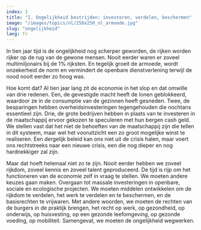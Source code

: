 ```yaml
---
index: 1
title: "I. Ongelijkheid bestrijden: investeren, verdelen, beschermen"
image: "/images/topics/nl/250x250_nl_armoede.jpg"
slug: "ongelijkheid"
lang: fr
---
```

In tien jaar tijd is de ongelijkheid nog scherper geworden, de rijken worden rijker op de rug van de gewone mensen. Nooit eerder waren er zoveel multimiljonairs bij de 1% rijksten. En tegelijk groeit de armoede, wordt onzekerheid de norm en vermindert de openbare dienstverlening terwijl de nood nooit eerder zo hoog was.

Hoe komt dat? Al tien jaar lang zit de economie in het slop en dat omwille van drie redenen. Een, de gevestigde macht heeft de lonen geblokkeerd, waardoor ze in de consumptie van de gezinnen heeft gesneden. Twee, de besparingen hebben overheidsinvesteringen tegengehouden die nochtans essentieel zijn. Drie, de grote bedrijven hebben in plaats van te investeren in de maatschappij ervoor gekozen te speculeren met hun bergen cash geld. We stellen vast dat het niet de behoeften van de maatschappij zijn die tellen in dit systeem, maar wel het vooruitzicht een zo groot mogelijke winst te realiseren. Een dergelijk beleid kan ons niet uit de crisis halen, maar voert ons rechtstreeks naar een nieuwe crisis, een die nog dieper en nog hardnekkiger zal zijn.

Maar dat hoeft helemaal niet zo te zijn. Nooit eerder hebben we zoveel rijkdom, zoveel kennis en zoveel talent geproduceerd. De tijd is rijp om het functioneren van de economie zelf in vraag te stellen. We moeten andere keuzes gaan maken. Overgaan tot massale investeringen in openbare, sociale en ecologische projecten. We moeten middelen ontwikkelen om de rijkdom te verdelen, het werk te verdelen en te beschermen, en de basisrechten te vrijwaren. Met andere woorden, we moeten de rechten van de burgers in de praktijk brengen, het recht op werk, op gezondheid, op onderwijs, op huisvesting, op een gezonde leefomgeving, op gezonde voeding, op mobiliteit. Samengevat, we moeten de ongelijkheid wegwerken.
